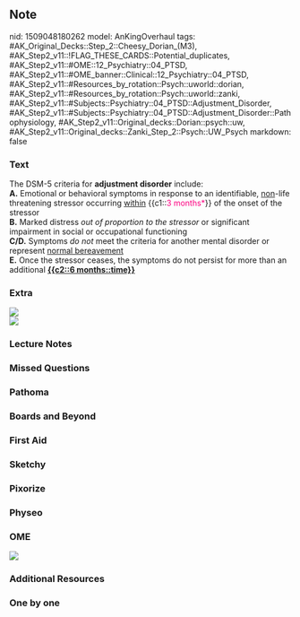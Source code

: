 ## Note
nid: 1509048180262
model: AnKingOverhaul
tags: #AK_Original_Decks::Step_2::Cheesy_Dorian_(M3), #AK_Step2_v11::!FLAG_THESE_CARDS::Potential_duplicates, #AK_Step2_v11::#OME::12_Psychiatry::04_PTSD, #AK_Step2_v11::#OME_banner::Clinical::12_Psychiatry::04_PTSD, #AK_Step2_v11::#Resources_by_rotation::Psych::uworld::dorian, #AK_Step2_v11::#Resources_by_rotation::Psych::uworld::zanki, #AK_Step2_v11::#Subjects::Psychiatry::04_PTSD::Adjustment_Disorder, #AK_Step2_v11::#Subjects::Psychiatry::04_PTSD::Adjustment_Disorder::Pathophysiology, #AK_Step2_v11::Original_decks::Dorian::psych::uw, #AK_Step2_v11::Original_decks::Zanki_Step_2::Psych::UW_Psych
markdown: false

### Text
<div>
  The DSM-5 criteria for <b>adjustment disorder</b> include:
</div>
<div>
  <b>A.</b> Emotional or behavioral symptoms in response to an
  identifiable, <u>non</u>-life threatening stressor occurring
  <u>within</u> {{c1::<font color="#FC0280">3 months*</font>}} of
  the onset of the stressor
</div>
<div>
  <b>B.</b> Marked distress <i>out of proportion to the
  stressor</i> or significant impairment in social or occupational
  functioning
</div>
<div>
  <b>C/D.</b> Symptoms <i>do not</i> meet the criteria for another
  mental disorder or represent <u>normal bereavement</u>
</div>
<div>
  <b>E.</b> Once the stressor ceases, the symptoms do not persist
  for more than an
</div>
<div>
  additional <u><b>{{c2::6 months::time}}</b></u>
</div>

### Extra
<div><img src="paste-898794921132033.jpg"></div><img src=
"Depressed%20mood%20differential_1606536512076.png">

### Lecture Notes


### Missed Questions


### Pathoma


### Boards and Beyond


### First Aid


### Sketchy


### Pixorize


### Physeo


### OME
<div class="ome-widget">
  <a href=
  "https://onlinemeded.org/spa/psychiatry/ptsd/acquire?ref=anki"><img src="_OME_AnkiFlashcards_Lesson_4.png"></a>
</div>

### Additional Resources


### One by one

